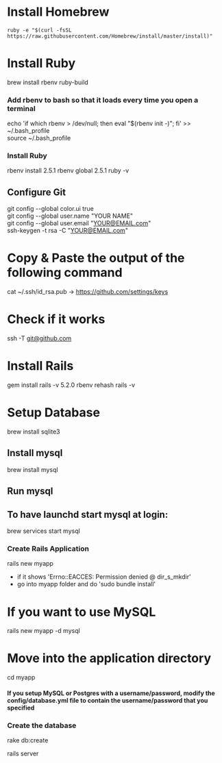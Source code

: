# Install Homebrew
```
ruby -e "$(curl -fsSL https://raw.githubusercontent.com/Homebrew/install/master/install)"
```

# Install Ruby 
brew install rbenv ruby-build

### Add rbenv to bash so that it loads every time you open a terminal
echo 'if which rbenv > /dev/null; then eval "$(rbenv init -)"; fi' >> ~/.bash_profile<br />
source ~/.bash_profile

### Install Ruby
rbenv install 2.5.1
rbenv global 2.5.1
ruby -v
 
## Configure Git 
git config --global color.ui true <br />
git config --global user.name "YOUR NAME"<br />
git config --global user.email "YOUR@EMAIL.com"<br />
ssh-keygen -t rsa -C "YOUR@EMAIL.com"<br />

# Copy & Paste the output of the following command 
cat ~/.ssh/id_rsa.pub 
-> 
https://github.com/settings/keys
# Check if it works
ssh -T git@github.com

# Install Rails 
gem install rails -v 5.2.0
rbenv rehash
rails -v

# Setup Database
brew install sqlite3
## Install mysql
brew install mysql
## Run mysql
## To have launchd start mysql at login:
brew services start mysql


### Create Rails Application
rails new myapp
- if it shows 'Errno::EACCES: Permission denied @ dir_s_mkdir'
- go into myapp folder and do 'sudo bundle install'

# If you want to use MySQL
rails new myapp -d mysql

# Move into the application directory
cd myapp

#### If you setup MySQL or Postgres with a username/password, modify the config/database.yml file to contain the username/password that you specified

### Create the database
rake db:create

rails server

